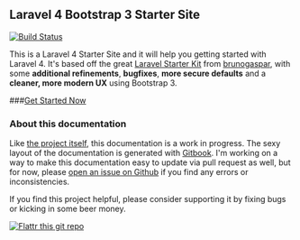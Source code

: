 ## Laravel 4 Bootstrap 3 Starter Site

[![Build Status](https://travis-ci.org/snipe/laravel4-starter.svg?branch=master)](https://travis-ci.org/snipe/laravel4-starter)

This is a Laravel 4 Starter Site and it will help you getting started with Laravel 4.
It's based off the great [Laravel Starter Kit](https://github.com/brunogaspar/laravel4-starter-kit)
from [brunogaspar](https://github.com/brunogaspar), with some __additional refinements__,
__bugfixes__, __more secure defaults__ and a __cleaner, more modern UX__ using Bootstrap 3.

###[Get Started Now](installation/downloading.html)

### About this documentation
Like [the project itself](https://github.com/snipe/laravel4-starter), this documentation is a work in progress. The sexy layout of the documentation is generated with [Gitbook](http://gitbook.io). I'm working on a way to make this documentation easy to update via pull request as well, but for now, please [open an issue on Github](https://github.com/snipe/laravel4-starter/issues) if you find any errors or inconsistencies.

If you find this project helpful, please consider supporting it by fixing bugs or kicking in some beer money.

[![Flattr this git repo](http://api.flattr.com/button/flattr-badge-large.png)](https://flattr.com/submit/auto?user_id=snipe&url=https://github.com/snipe/laravel4-starter&title=laravel4-starter&language=PHP&tags=github&category=software)